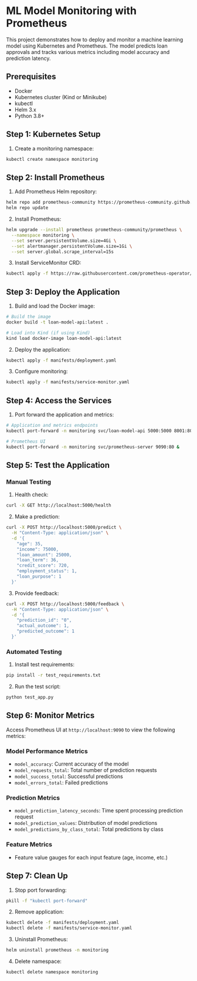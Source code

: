 # ML Model Monitoring with Prometheus

This project demonstrates how to deploy and monitor a machine learning model using Kubernetes and Prometheus. The model predicts loan approvals and tracks various metrics including model accuracy and prediction latency.

## Prerequisites

- Docker
- Kubernetes cluster (Kind or Minikube)
- kubectl
- Helm 3.x
- Python 3.8+

## Step 1: Kubernetes Setup

1. Create a monitoring namespace:
```bash
kubectl create namespace monitoring
```

## Step 2: Install Prometheus

1. Add Prometheus Helm repository:
```bash
helm repo add prometheus-community https://prometheus-community.github.io/helm-charts
helm repo update
```

2. Install Prometheus:
```bash
helm upgrade --install prometheus prometheus-community/prometheus \
  --namespace monitoring \
  --set server.persistentVolume.size=4Gi \
  --set alertmanager.persistentVolume.size=1Gi \
  --set server.global.scrape_interval=15s
```

3. Install ServiceMonitor CRD:
```bash
kubectl apply -f https://raw.githubusercontent.com/prometheus-operator/prometheus-operator/main/example/prometheus-operator-crd/monitoring.coreos.com_servicemonitors.yaml
```

## Step 3: Deploy the Application

1. Build and load the Docker image:
```bash
# Build the image
docker build -t loan-model-api:latest .

# Load into Kind (if using Kind)
kind load docker-image loan-model-api:latest
```

2. Deploy the application:
```bash
kubectl apply -f manifests/deployment.yaml
```

3. Configure monitoring:
```bash
kubectl apply -f manifests/service-monitor.yaml
```

## Step 4: Access the Services

1. Port forward the application and metrics:
```bash
# Application and metrics endpoints
kubectl port-forward -n monitoring svc/loan-model-api 5000:5000 8001:8001 &

# Prometheus UI
kubectl port-forward -n monitoring svc/prometheus-server 9090:80 &
```

## Step 5: Test the Application

### Manual Testing

1. Health check:
```bash
curl -X GET http://localhost:5000/health
```

2. Make a prediction:
```bash
curl -X POST http://localhost:5000/predict \
  -H "Content-Type: application/json" \
  -d '{
    "age": 35,
    "income": 75000,
    "loan_amount": 25000,
    "loan_term": 36,
    "credit_score": 720,
    "employment_status": 1,
    "loan_purpose": 1
  }'
```

3. Provide feedback:
```bash
curl -X POST http://localhost:5000/feedback \
  -H "Content-Type: application/json" \
  -d '{
    "prediction_id": "0",
    "actual_outcome": 1,
    "predicted_outcome": 1
  }'
```

### Automated Testing

1. Install test requirements:
```bash
pip install -r test_requirements.txt
```

2. Run the test script:
```bash
python test_app.py
```

## Step 6: Monitor Metrics

Access Prometheus UI at `http://localhost:9090` to view the following metrics:

### Model Performance Metrics
- `model_accuracy`: Current accuracy of the model
- `model_requests_total`: Total number of prediction requests
- `model_success_total`: Successful predictions
- `model_errors_total`: Failed predictions

### Prediction Metrics
- `model_prediction_latency_seconds`: Time spent processing prediction request
- `model_prediction_values`: Distribution of model predictions
- `model_predictions_by_class_total`: Total predictions by class

### Feature Metrics
- Feature value gauges for each input feature (age, income, etc.)

## Step 7: Clean Up

1. Stop port forwarding:
```bash
pkill -f "kubectl port-forward"
```

2. Remove application:
```bash
kubectl delete -f manifests/deployment.yaml
kubectl delete -f manifests/service-monitor.yaml
```

3. Uninstall Prometheus:
```bash
helm uninstall prometheus -n monitoring
```

4. Delete namespace:
```bash
kubectl delete namespace monitoring
```